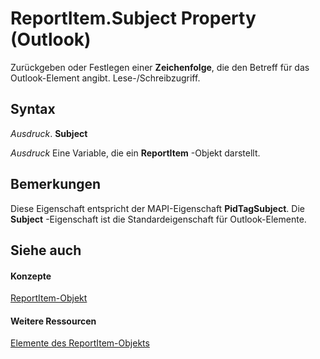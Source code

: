 
# ReportItem.Subject Property (Outlook)

Zurückgeben oder Festlegen einer  **Zeichenfolge**, die den Betreff für das Outlook-Element angibt. Lese-/Schreibzugriff.


## Syntax

 _Ausdruck_. **Subject**

 _Ausdruck_ Eine Variable, die ein **ReportItem** -Objekt darstellt.


## Bemerkungen

Diese Eigenschaft entspricht der MAPI-Eigenschaft  **PidTagSubject**. Die **Subject** -Eigenschaft ist die Standardeigenschaft für Outlook-Elemente.


## Siehe auch


#### Konzepte


[ReportItem-Objekt](16ebe336-72e0-42f6-99d3-edecc3ea284d.md)
#### Weitere Ressourcen


[Elemente des ReportItem-Objekts](http://msdn.microsoft.com/library/5a5662dd-e969-bbd5-129b-44609ba1cf9f%28Office.15%29.aspx)